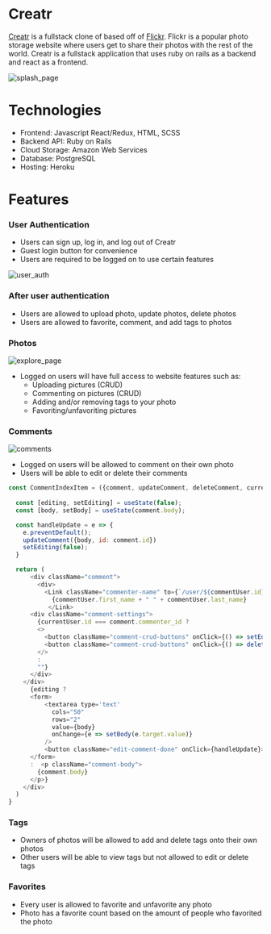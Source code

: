 # Creatr 

[Creatr](https://creat-r.herokuapp.com/#/) is a fullstack clone of based off of [Flickr](https://www.flickr.com/). Flickr is a popular photo storage website where users get to share their photos with the rest of the world. Creatr is a fullstack application that uses ruby on rails as a backend and react as a frontend.

![splash_page](https://creatr-seed.s3.amazonaws.com/splash_page.gif)

# Technologies
 * Frontend: Javascript React/Redux, HTML, SCSS
 * Backend API: Ruby on Rails
 * Cloud Storage: Amazon Web Services
 * Database: PostgreSQL
 * Hosting: Heroku
 

# Features
### User Authentication
* Users can sign up, log in, and log out of Creatr
* Guest login button for convenience
* Users are required to be logged on to use certain features

![user_auth](https://creatr-seed.s3.amazonaws.com/user_auth.gif)

### After user authentication
* Users are allowed to upload photo, update photos, delete photos
* Users are allowed to favorite, comment, and add tags to photos
### Photos
![explore_page](https://creatr-seed.s3.amazonaws.com/photos_readme.gif)
* Logged on users will have full access to website features such as:
  * Uploading pictures (CRUD)
  * Commenting on pictures (CRUD)
  * Adding and/or removing tags to your photo 
  * Favoriting/unfavoriting pictures
### Comments
![comments](https://creatr-seed.s3.amazonaws.com/comment_readme.gif)

* Logged on users will be allowed to comment on their own photo
* Users will be able to edit or delete their comments
```javascript
const CommentIndexItem = ({comment, updateComment, deleteComment, currentUser, commentUser}) => {
  
  const [editing, setEditing] = useState(false);
  const [body, setBody] = useState(comment.body);

  const handleUpdate = e => {
    e.preventDefault();
    updateComment({body, id: comment.id})
    setEditing(false);
  }

  return (
      <div className="comment">
        <div>
          <Link className="commenter-name" to={`/user/${commentUser.id}`}>
            {commentUser.first_name + " " + commentUser.last_name}
           </Link>
      <div className="comment-settings">
        {currentUser.id === comment.commenter_id ? 
        <>
          <button className="comment-crud-buttons" onClick={() => setEditing(true)}><i className="fa fa-edit fa-1x"></i></button>
          <button className="comment-crud-buttons" onClick={() => deleteComment(comment.id)}> <i className="fa fa-trash fa-1x"></i></button>
        </>
        : 
        ""}
      </div>
    </div>
      {editing ? 
      <form>
          <textarea type='text'
            cols="50"
            rows="2"
            value={body}
            onChange={e => setBody(e.target.value)}
          />
          <button className="edit-comment-done" onClick={handleUpdate}>Comment</button>
      </form>
      :  <p className="comment-body">
        {comment.body}
      </p>}
    </div>
  )
}
```

### Tags
* Owners of photos will be allowed to add and delete tags onto their own photos
* Other users will be able to view tags but not allowed to edit or delete tags
### Favorites
* Every user is allowed to favorite and unfavorite any photo
* Photo has a favorite count based on the amount of people who favorited the photo


